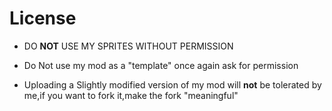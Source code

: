 # License

* DO **NOT** USE MY SPRITES WITHOUT PERMISSION

* Do Not use my mod as a "template" once again ask for permission

* Uploading a Slightly modified version of my mod will **not** be tolerated by me,if you want to fork it,make the fork "meaningful"
